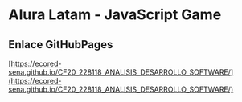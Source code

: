 # **Alura Latam - JavaScript Game**

## **Enlace GitHubPages**

[https://ecored-sena.github.io/CF20_228118_ANALISIS_DESARROLLO_SOFTWARE/](https://ecored-sena.github.io/CF20_228118_ANALISIS_DESARROLLO_SOFTWARE/)